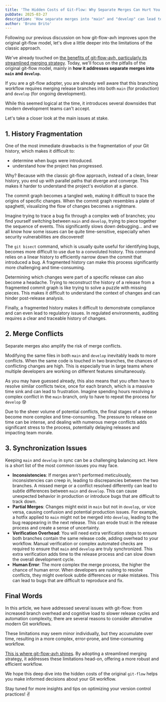 ```yaml
---
title: 'The Hidden Costs of Git-Flow: Why Separate Merges Can Hurt You'
pubDate: 2025-03-27
description: 'How separate merges into "main" and "develop" can lead to history fragmentation, merge conflicts, and sync issues with the classic git-flow approach.'
author: 'Bruno Brito'
---
```


Following our previous discussion on how git-flow-avh improves upon the original git-flow model, let's dive a little deeper into the limitations of the classic approach. 

We've already touched on [the benefits of git-flow-avh, particularly its streamlined merging strategy](how-git-flow-avh-improves-upon-git-flow). Today, we'll focus on the pitfalls of the original git-flow model, mainly in **how it addresses separate merges into `main` and `develop`.**

If you are a git-flow adopter, you are already well aware that this branching workflow requires merging release branches into both `main` (for production) and `develop` (for ongoing development). 

While this seemed logical at the time, it introduces several downsides that modern development teams can't accept. 

Let's take a closer look at the main issues at stake.

## 1. History Fragmentation

One of the most immediate drawbacks is the fragmentation of your Git history, which makes it difficult to:

- determine when bugs were introduced.
- understand how the project has progressed.

Why? Because with the classic git-flow approach, instead of a clean, linear history, you end up with parallel paths that diverge and converge. This makes it harder to understand the project's evolution at a glance. 

The commit graph becomes a tangled web, making it difficult to trace the origins of specific changes. When the commit graph resembles a plate of spaghetti, visualizing the flow of changes becomes a nightmare.

Imagine trying to trace a bug fix through a complex web of branches; you find yourself switching between `main` and `develop`, trying to piece together the sequence of events. This significantly slows down debugging… and we all know how some issues can be quite time-sensitive, especially when security vulnerabilities are discovered!

The `git bisect` command, which is usually quite useful for identifying bugs, becomes more difficult to use due to a convoluted history. This command relies on a linear history to efficiently narrow down the commit that introduced a bug. A fragmented history can make this process significantly more challenging and time-consuming.

Determining which changes were part of a specific release can also become a headache. Trying to reconstruct the history of a release from a fragmented commit graph is like trying to solve a puzzle with missing pieces. This makes it difficult to understand the context of changes and can hinder post-release analysis.

Finally, a fragmented history makes it difficult to demonstrate compliance and can even lead to regulatory issues. In regulated environments, auditing requires a clear and traceable history of changes. 

## 2. Merge Conflicts

Separate merges also amplify the risk of merge conflicts.

Modifying the same files in both `main` and `develop` inevitably leads to more conflicts. When the same code is touched in two branches, the chances of conflicting changes are high. This is especially true in large teams where multiple developers are working on different features simultaneously.

As you may have guessed already, this also means that you often have to resolve similar conflicts twice, once for each branch, which is a massive time sink and can lead to frustration. Imagine spending hours resolving a complex conflict in the `main` branch, only to have to repeat the process for `develop` 😰

Due to the sheer volume of potential conflicts, the final stages of a release become more complex and time-consuming. The pressure to release on time can be intense, and dealing with numerous merge conflicts adds significant stress to the process, potentially delaying releases and impacting team morale.

## 3. Synchronization Issues

Keeping `main` and `develop` in sync can be a challenging balancing act. Here is a short list of the most common issues you may face.

-   **Inconsistencies**: If merges aren't performed meticulously, inconsistencies can creep in, leading to discrepancies between the two branches. A missed merge or a conflict resolved differently can lead to subtle differences between `main` and `develop`. This can cause unexpected behavior in production or introduce bugs that are difficult to track down.
-   **Partial Merges**: Changes might exist in `main` but not in `develop`, or vice versa, causing confusion and potential production issues. For example, a hotfix applied to `main` might not be merged into `develop`, leading to the bug reappearing in the next release. This can erode trust in the release process and create a sense of uncertainty.
-   **Verification Overhead**: You will need extra verification steps to ensure both branches contain the same release code, adding overhead to your workflow. Manual verification or complex automated checks are required to ensure that `main` and `develop` are truly synchronized. This extra verification adds time to the release process and can slow down the overall development cycle.
-   **Human Error**: The more complex the merge process, the higher the chance of human error. When developers are rushing to resolve conflicts, they might overlook subtle differences or make mistakes. This can lead to bugs that are difficult to reproduce and fix.

## Final Words

In this article, we have addressed several issues with git-flow: from increased branch overhead and cognitive load to slower release cycles and automation complexity, there are several reasons to consider alternative modern Git workflows.

These limitations may seem minor individually, but they accumulate over time, resulting in a more complex, error-prone, and time-consuming workflow.

[This is where git-flow-avh shines](how-git-flow-avh-improves-upon-git-flow). By adopting a streamlined merging strategy, it addresses these limitations head-on, offering a more robust and efficient workflow.

We hope this deep dive into the hidden costs of the original `git-flow` helps you make informed decisions about your Git workflow. 

Stay tuned for more insights and tips on optimizing your version control practices! ✌️